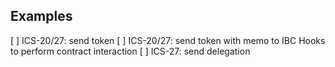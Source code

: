 ## Examples
[ ] ICS-20/27: send token
[ ] ICS-20/27: send token with memo to IBC Hooks to perform contract interaction
[ ] ICS-27: send delegation
